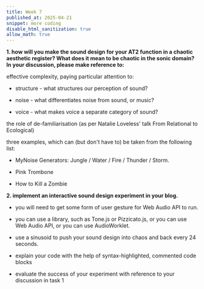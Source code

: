 ```yaml
---
title: Week 7
published_at: 2025-04-21
snippet: more coding
disable_html_sanitization: true
allow_math: true
---
```


**1. how will you make the sound design for your AT2 function in a chaotic aesthetic register?  What does it mean to be chaotic in the sonic domain? In your discussion, please make reference to:**

effective complexity, paying particular attention to:

- structure - what structures our perception of sound? 



- noise - what differentiates noise from sound, or music?



- voice - what makes voice a separate category of sound?


the role of de-familiarisation (as per Natalie Loveless' talk From Relational to Ecological)

three examples, which can (but don't have to) be taken from the following list:


- MyNoise Generators: Jungle / Water / Fire / Thunder / Storm.

- Pink Trombone

- How to Kill a Zombie

**2. implement an interactive sound design experiment in your blog.**

- you will need to get some form of user gesture for Web Audio API to run.
 
- you can use a library, such as Tone.js or Pizzicato.js, or you can use Web Audio API, or you can use AudioWorklet.

- use a sinusoid to push your sound design into chaos and back every 24 seconds.

- explain your code with the help of syntax-highlighted, commented code blocks

- evaluate the success of your experiment with reference to your discussion in task 1